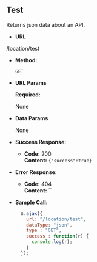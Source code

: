 **Test**
----
  Returns json data about an API.

* **URL**

 /location/test

* **Method:**

  `GET`
  
*  **URL Params**

   **Required:**
 
   None

* **Data Params**

  None

* **Success Response:**

  * **Code:** 200 <br />
    **Content:** `{"success":true}`
 
* **Error Response:**

  * **Code:** 404 <br />
    **Content:** ``

  <!-- OR

  * **Code:** 401 UNAUTHORIZED <br />
    **Content:** `{ error : "You are unauthorized to make this request." }` -->

* **Sample Call:**

  ```javascript
    $.ajax({
      url: "/location/test",
      dataType: "json",
      type : "GET",
      success : function(r) {
        console.log(r);
      }
    });
  ```